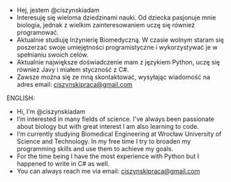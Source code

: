 - Hej, jestem @ciszynskiadam
- Interesuję się wieloma dziedzinami nauki. Od dziecka pasjonuje mnie biologia, jednak z wielkim zainteresowaniem uczę się również programować.
- Aktualnie studiuję Inżynierię Biomedyczną. W czasie wolnym staram się poszerzać swoje umiejętności programistyczne i wykorzystywać je w spełnianiu swoich celów.
- Aktualnie największe doświadczenie mam z językiem Python, uczę się również Javy i miałem styczność z C#.
- Zawsze można się ze mną skontaktować, wysyłając wiadomość na adres email: ciszynskipraca@gmail.com


ENGLISH:

- Hi, I’m @ciszynskiadam
- I’m interested in many fields of science. I've always been passionate about biology but with great interest I am also learning to code.
- I’m currently studying Biomedical Engineering at Wrocław University of Science and Technology. In my free time I try to broaden my programming skills and use them to achieve my goals.
- For the time being I have the most experience with Python but I happened to write in C# as well.
- You can always reach me via email: ciszynskipraca@gmail.com
